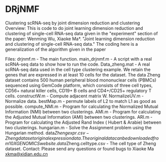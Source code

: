 # DRjNMF
Clustering scRNA-seq by joint dimension reduction and clustering
Overview:
This is code to do joint learning dimension reduction and clustering of single-cell RNA-seq data given in the "experiment" section of the paper: 
Wenming Wu, Xiaoke Ma*. "Joint learning dimension reduction and clustering of single-cell RNA-seq data." 
The coding here is a generalization of the algorithm given in the paper

Files:
drjnmf.m - The main function.
main_drjnmf.m - A script with a real scRNA-seq data to show how to run the code.
Data_zheng.mat - A real scRNA-seq data used in the cell type clustering example.  We retain the genes that are expressed in at least 10 cells for the dataset. The data Zheng dataset contains 500 human peripheral blood mononuclear cells (PBMCs) sequenced using GemCode platform, which consists of three cell types, CD56+ natural killer cells, CD19+ B cells and CD4+/CD25+ regulatory T cells. 
constructW.m - Compute adjacent matrix W.
NormalizeUV.m - Normalize data.
bestMap.m - permute labels of L2 to match L1 as good as possible.
compute_NMI.m - Program for calculating the Normalized Mutual Information (NMI) between two clusterings.
AMI.m - Program for calculating the Adjusted Mutual Information (AMI) between two clusterings.
ARI.m - Program for calculating the Adjusted Rand Index ( Hubert & Arabie) between two clusterings.
hungarian.m - Solve the Assignment problem using the Hungarian method.
data$Zhengexpr.csv - Zheng dataset original expression data. The original data can be downloaded from 10X GENOMICS website.
data$Zheng.celltype.csv - The cell type of Zheng dataset. 
Contact:
Please send any questions or found bugs to Xiaoke Ma xkma@xidian.edu.cn 
